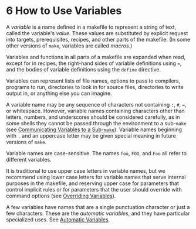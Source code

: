 # 6 How to Use Variables

A _variable_ is a name defined in a makefile to represent a string of text, called the variable's _value_.
These values are substituted by explicit request into targets, prerequisites, recipes, and other parts of the makefile.
(In some other versions of `make`, variables are called _macros_.)

Variables and functions in all parts of a makefile are expanded when read, except for in recipes, the right-hand sides of variable definitions using `=`, and the bodies of variable definitions using the `define` directive.

Variables can represent lists of file names, options to pass to compilers, programs to run, directories to look in for source files, directories to write output in, or anything else you can imagine.

A variable name may be any sequence of characters not containing `:`, `#`, `=`, or whitespace.
However, variable names containing characters other than letters, numbers, and underscores should be considered carefully, as in some shells they cannot be passed through the environment to a sub-`make` (see [Communicating Variables to a Sub-`make`](./variables-recursion)).
Variable names beginning with `.` and an uppercase letter may be given special meaning in future versions of `make`.

Variable names are case-sensitive.
The names `foo`, `FOO`, and `Foo` all refer to different variables.

It is traditional to use upper case letters in variable names, but we recommend using lower case letters for variable names that serve internal purposes in the makefile, and reserving upper case for parameters that control implicit rules or for parameters that the user should override with command options (see [Overriding Variables](./overriding)).

A few variables have names that are a single punctuation character or just a few characters.
These are the _automatic variables_, and they have particular specialized uses.
See [Automatic Variables](./automatic-variables).

